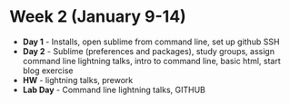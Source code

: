 # Week 2 (January 9-14)

* **Day 1** - Installs, open sublime from command line, set up github SSH
* **Day 2** - Sublime (preferences and packages), study groups, assign command line lightning talks, intro to command line, basic html, start blog exercise
* **HW** - lightning talks, prework
* **Lab Day** - Command line lightning talks, GITHUB




